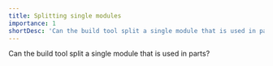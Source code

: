 ```yaml
---
title: Splitting single modules
importance: 1
shortDesc: 'Can the build tool split a single module that is used in parts?'
---
```


Can the build tool split a single module that is used in parts?
